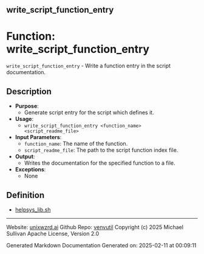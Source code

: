 ## write_script_function_entry
# Function: write_script_function_entry
 `write_script_function_entry` - Write a function entry in the script documentation.
## Description
- **Purpose**:
  - Generate script entry for the script which defines it.
- **Usage**: 
  - `write_script_function_entry <function_name> <script_readme_file>`
- **Input Parameters**: 
  - `function_name`: The name of the function.
  - `script_readme_file`: The path to the script function index file.
- **Output**: 
  - Writes the documentation for the specified function to a file.
- **Exceptions**: 
  - None

## Definition 

* [helpsys_lib.sh](../helpsys_lib_sh.md)
---

Website: [unixwzrd.ai](https://unixwzrd.ai)
Github Repo: [venvutil](https://github.com/unixwzrd/venvutil)
Copyright (c) 2025 Michael Sullivan
Apache License, Version 2.0

Generated Markdown Documentation
Generated on: 2025-02-11 at 00:09:11

